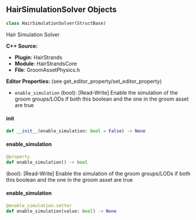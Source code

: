 ## HairSimulationSolver Objects

```python
class HairSimulationSolver(StructBase)
```

Hair Simulation Solver

**C++ Source:**

- **Plugin**: HairStrands
- **Module**: HairStrandsCore
- **File**: GroomAssetPhysics.h

**Editor Properties:** (see get_editor_property/set_editor_property)

- ``enable_simulation`` (bool):  [Read-Write] Enable the simulation of the groom groups/LODs if both this boolean and the one in the groom asset are true

<a id="unreal.HairSimulationSolver.__init__"></a>

#### __init__

```python
def __init__(enable_simulation: bool = False) -> None
```

<a id="unreal.HairSimulationSolver.enable_simulation"></a>

#### enable_simulation

```python
@property
def enable_simulation() -> bool
```

(bool):  [Read-Write] Enable the simulation of the groom groups/LODs if both this boolean and the one in the groom asset are true

<a id="unreal.HairSimulationSolver.enable_simulation"></a>

#### enable_simulation

```python
@enable_simulation.setter
def enable_simulation(value: bool) -> None
```

<a id="unreal.HairSimulationForces"></a>
